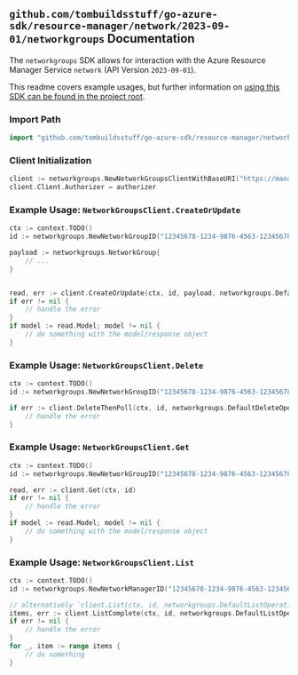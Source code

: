 
## `github.com/tombuildsstuff/go-azure-sdk/resource-manager/network/2023-09-01/networkgroups` Documentation

The `networkgroups` SDK allows for interaction with the Azure Resource Manager Service `network` (API Version `2023-09-01`).

This readme covers example usages, but further information on [using this SDK can be found in the project root](https://github.com/tombuildsstuff/go-azure-sdk/tree/main/docs).

### Import Path

```go
import "github.com/tombuildsstuff/go-azure-sdk/resource-manager/network/2023-09-01/networkgroups"
```


### Client Initialization

```go
client := networkgroups.NewNetworkGroupsClientWithBaseURI("https://management.azure.com")
client.Client.Authorizer = authorizer
```


### Example Usage: `NetworkGroupsClient.CreateOrUpdate`

```go
ctx := context.TODO()
id := networkgroups.NewNetworkGroupID("12345678-1234-9876-4563-123456789012", "example-resource-group", "networkManagerValue", "networkGroupValue")

payload := networkgroups.NetworkGroup{
	// ...
}


read, err := client.CreateOrUpdate(ctx, id, payload, networkgroups.DefaultCreateOrUpdateOperationOptions())
if err != nil {
	// handle the error
}
if model := read.Model; model != nil {
	// do something with the model/response object
}
```


### Example Usage: `NetworkGroupsClient.Delete`

```go
ctx := context.TODO()
id := networkgroups.NewNetworkGroupID("12345678-1234-9876-4563-123456789012", "example-resource-group", "networkManagerValue", "networkGroupValue")

if err := client.DeleteThenPoll(ctx, id, networkgroups.DefaultDeleteOperationOptions()); err != nil {
	// handle the error
}
```


### Example Usage: `NetworkGroupsClient.Get`

```go
ctx := context.TODO()
id := networkgroups.NewNetworkGroupID("12345678-1234-9876-4563-123456789012", "example-resource-group", "networkManagerValue", "networkGroupValue")

read, err := client.Get(ctx, id)
if err != nil {
	// handle the error
}
if model := read.Model; model != nil {
	// do something with the model/response object
}
```


### Example Usage: `NetworkGroupsClient.List`

```go
ctx := context.TODO()
id := networkgroups.NewNetworkManagerID("12345678-1234-9876-4563-123456789012", "example-resource-group", "networkManagerValue")

// alternatively `client.List(ctx, id, networkgroups.DefaultListOperationOptions())` can be used to do batched pagination
items, err := client.ListComplete(ctx, id, networkgroups.DefaultListOperationOptions())
if err != nil {
	// handle the error
}
for _, item := range items {
	// do something
}
```

